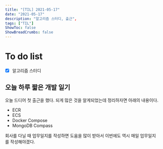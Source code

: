 ```yaml
---
title: "[TIL] 2021-05-17"
date: "2021-05-17"
description: "알고리즘 스터디, 출근",
tags: ["TIL"]
ShowToc: false
ShowBreadCrumbs: false
---
```


# To do list
- [x] 알고리즘 스터디

## 오늘 하루 짧은 개발 일기
오늘 드디어 첫 출근을 했다. 되게 많은 것을 알게되었는데 정리하자면 아래의 내용이다.
- ECR
- ECS
- Docker Compose
- MongoDB Compass

회사를 다닐 때 업무일지를 작성하면 도움을 많이 받아서 이번에도 역시 매일 업무일지를 작성해야겠다.